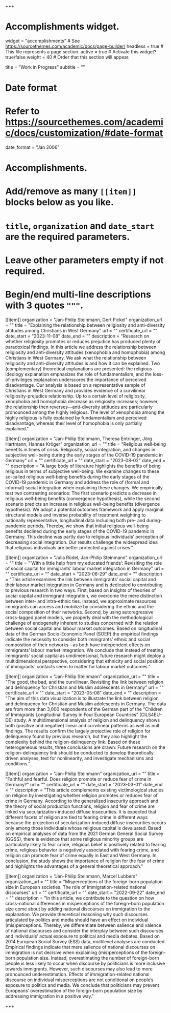 +++
# Accomplishments widget.
widget = "accomplishments"  # See https://sourcethemes.com/academic/docs/page-builder/
headless = true  # This file represents a page section.
active = true  # Activate this widget? true/false
weight = 40  # Order that this section will appear.

title = "Work in Progress"
subtitle = ""

# Date format
#   Refer to https://sourcethemes.com/academic/docs/customization/#date-format
date_format = "Jan 2006"

# Accomplishments.
#   Add/remove as many `[[item]]` blocks below as you like.
#   `title`, `organization` and `date_start` are the required parameters.
#   Leave other parameters empty if not required.
#   Begin/end multi-line descriptions with 3 quotes `"""`.

[[item]]
  organization = "Jan-Philip Steinmann, Gert Pickel"
  organization_url = ""
  title = "Explaining the relationship between religiosity and anti-diversity attitudes among Christians in West Germany"
  url = ""
  certificate_url = ""
  date_start = "2023-11-08"
  date_end = ""
  description = "Research on whether religiosity promotes or reduces prejudice has produced plenty of paradoxical findings. In this article we address the relationship between religiosity and anti-diversity attitudes (xenophobia and homophobia) among Christians in West Germany. We ask what the relationship between religiosity and anti-diversity attitudes is and how it can be explained. Two (complementary) theoretical explanations are presented: the religious-ideology explanation emphasizes the role of fundamentalism, and the loss-of-privileges explanation underscores the importance of perceived disadvantage. Our analysis is based on a representative sample of Christians in West Germany and provides evidence of a curvilinear religiosity-prejudice relationship. Up to a certain level of religiosity, xenophobia and homophobia decrease as religiosity increases; however, the relationship then reverses—anti-diversity attitudes are particularly pronounced among the highly religious. The level of xenophobia among the highly religious is fully explained by fundamentalism and perceived disadvantage, whereas their level of homophobia is only partially explained."

[[item]]
  organization = "Jan-Philip Steinmann, Theresa Entringer, Jörg Hartmann, Hannes Kröger"
  organization_url = ""
  title = "Religious well-being benefits in times of crisis. Religiosity, social integration, and changes in subjective well-being during the early stages of the COVID-19 pandemic in Germany"
  url = ""
  certificate_url = ""
  date_start = "2023-08-02"
  date_end = ""
  description = "A large body of literature highlights the benefits of being religious in terms of subjective well-being. We examine changes to these so-called religious well-being benefits during the early stages of the COVID-19 pandemic in Germany and address the role of (formal and informal) social integration when explaining these changes. We empirically test two contrasting scenarios: The first scenario predicts a decrease in religious well-being benefits (convergence hypothesis), while the second scenario predicts an increase in religious well-being benefits (divergence hypothesis). We adopt a potential outcomes framework and apply marginal structural models and inverse probability of treatment weighting to nationally representative, longitudinal data including both pre- and during-pandemic periods, Thereby, we show that initial religious well-being benefits declined during the early stages of the COVID-19 pandemic in Germany. This decline was partly due to religious individuals’ perception of decreasing social integration. Our results challenge the widespread idea that religious individuals are better protected against crises."

[[item]]
  organization = "Julia Rüdel, Jan-Philip Steinmann"
  organization_url = ""
  title = "‘With a little help from my educated friends’: Revisiting the role of social capital for immigrants’ labour market integration in Germany"
  url = ""
  certificate_url = ""
  date_start = "2023-06-29"
  date_end = ""
  description = "This article examines the link between immigrants’ social capital and their labour market integration in Germany and is dedicated to contributing to previous research in two ways. First, based on insights of theories of social capital and immigrant integration, we overcome the mere distinction between inter- and intra-ethnic ties. Instead, we approximate resources immigrants can access and mobilize by considering the ethnic and the social composition of their networks. Second, by using autoregressive cross-lagged panel models, we properly deal with the methodological challenge of endogeneity inherent to studies concerned with the relation between social capital and labour market outcomes. Based on longitudinal data of the German Socio-Economic Panel (SOEP) the empirical findings indicate the necessity to consider both immigrants’ ethnic and social composition of their networks—as both have independent effects on immigrants’ labour market integration. We conclude that instead of treating immigrants’ social capital as unidimensional, future research might deploy a multidimensional perspective, considering that ethnicity and social position of immigrants’ contacts seem to matter for labour market outcomes."

[[item]]
  organization = "Jan-Philip Steinmann"
  organization_url = ""
  title = "The good, the bad, and the curvilinear. Revisiting the link between religion and delinquency for Christian and Muslim adolescents in Germany"
  url = ""
  certificate_url = ""
  date_start = "2023-05-08"
  date_end = ""
  description = "The aim of this data visualization is to illustrate the link between religion and delinquency for Christian and Muslim adolescents in Germany. The data are from more than 3,000 respondents of the German part of the “Children of Immigrants Longitudinal Survey in Four European Countries” (CILS4EU-DE) study. A multidimensional analysis of religion and delinquency shows both (positive and negative) linear and curvilinear patterns as well as null findings. The results confirm the largely protective role of religion for delinquency found by previous research, but they also highlight the complexity behind the religion-delinquency link. Based on these heterogeneous results, three conclusions are drawn: Future research on the religion-delinquency link should be conducted to develop theoretically driven analyses, test for nonlinearity, and investigate mechanisms and conditions."

[[item]]
  organization = "Jan-Philip Steinmann"
  organization_url = ""
  title = "Faithful and fearful. Does religion promote or reduce fear of crime in Germany?"
  url = ""
  certificate_url = ""
  date_start = "2023-03-01"
  date_end = ""
  description = "This article complements existing victimological studies on religion by investigating whether religion promotes or reduces fear of crime in Germany. According to the generalized insecurity approach and the theory of social production functions, religion and fear of crime are linked via secularization-induced diffuse insecurities. It is expected that different facets of religion are tied to fearing crime in different ways because the projection of secularization-induced diffuse insecurities occurs only among those individuals whose religious capital is devaluated. Based on empirical analyses of data from the 2021 German General Social Survey (GGSS), there is evidence that some religious minority groups are particularly likely to fear crime, religious belief is positively related to fearing crime, religious behavior is negatively associated with fearing crime, and religion can promote fear of crime equally in East and West Germany. In conclusion, the study shows the importance of religion for the fear of crime and highlights the advantages of a general theoretical approach."

[[item]]
  organization = "Jan-Philip Steinmann, Marcel Lubbers"
  organization_url = ""
  title = "Misperceptions of the foreign-born population size in European societies. The role of immigration-related national discourses"
  url = ""
  certificate_url = ""
  date_start = "2022-09-22"
  date_end = ""
  description = "In this article, we contribute to the question on how cross-national differences in misperceptions of the foreign-born population size come about by adding national discourses on immigration to the explanation. We provide theoretical reasoning why such discourses articulated by politics and media should have an effect on individual (mis)perceptions. Thereby, we differentiate between salience and valence of national discourses and consider the interplay between such discourses and individuals’ actual exposure to political and media debates. Based on 2014 European Social Survey (ESS) data, multilevel analyses are conducted. Empirical findings indicate that mere salience of national discourses on immigration is not decisive when explaining (mis)perceptions of the foreign-born population size. Instead, overestimating the number of foreign-born people is less likely to occur when discourse by politicians is more inclusive towards immigrants. However, such discourses may also lead to more pronounced underestimation. Effects of immigration-related national discourse on individual misperceptions are not conditional on people’s exposure to politics and media. We conclude that politicians may prevent Europeans’ overestimation of the foreign-born population size by addressing immigration in a positive way."

+++
